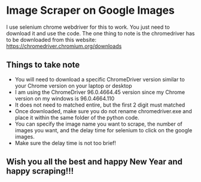 # Image Scraper on Google Images
I use selenium chrome webdriver for this to work.
You just need to download it and use the code.
The one thing to note is the chromedriver has to be downloaded from this website: https://chromedriver.chromium.org/downloads

## Things to take note
* You will need to download a specific ChromeDriver version similar to your Chrome version on your laptop or desktop
* I am using the ChromeDriver 96.0.4664.45 version since my Chrome version on my windows is 96.0.4664.110
* It does not need to matched entire, but the first 2 digit must matched
* Once downloaded, make sure you do not rename chromedriver.exe and place it within the same folder of the python code.
* You can specify the image name you want to scrape, the number of images you want, and the delay time for selenium to click on the google images.
* Make sure the delay time is not too brief!

## Wish you all the best and happy New Year and happy scraping!!!